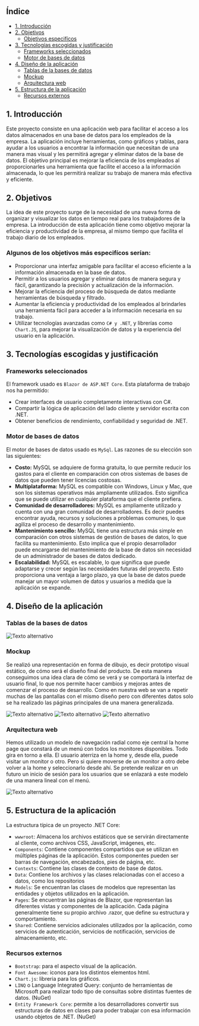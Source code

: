 ## Índice
- [1. Introducción](#introduccion) 						 
- [2. Objetivos](#objetivos)  
  - [Objetivos especifícos](#objetivosEspecificos)  
- [3. Tecnologías escogidas y justificación](#tecnologiasEscogidas)  				
  - [Frameworks seleccionados](#frameworks)  
  - [Motor de bases de datos](#baseDeDatos)  
- [4. Diseño de la aplicación](#diseño)  				
  - [Tablas de la bases de datos](#tablas)  
  - [Mockup](#mockup)  
  - [Arquitectura web](#arquitectura)  
- [5. Estructura de la aplicación](#estructura)  				
  - [Recursos externos](#recursos)  
  
<a name="introduccion"></a>	
## 1. Introducción
Este proyecto consiste en una aplicación web para facilitar el acceso a los datos almacenados en una base de datos para los empleados de la empresa. La aplicación incluye herramientas, como gráficos y tablas, para ayudar a los usuarios a encontrar la información que necesitan de una manera mas visual y les permitirá agregar y eliminar datos de la base de datos. El objetivo principal es mejorar la eficiencia de los empleados al proporcionarles una herramienta que facilite el acceso a la información almacenada, lo que les permitirá realizar su trabajo de manera más efectiva y eficiente.

<a name="objetivos"></a>	
## 2. Objetivos
La idea de este proyecto surge de la necesidad de una nueva forma de organizar y visualizar los datos en tiempo real para los trabajadores de la empresa. La introducción de esta aplicación tiene como objetivo mejorar la eficiencia y productividad de la empresa, al mismo tiempo que facilita el trabajo diario de los empleados.
<a name="objetivosEspecificos"></a>	
### Algunos de los objetivos más especifícos serían:
- Proporcionar una interfaz amigable para facilitar el acceso eficiente a la información almacenada en la base de datos.
- Permitir a los usuarios agregar y eliminar datos de manera segura y fácil, garantizando la precisión y actualización de la información.
- Mejorar la eficiencia del proceso de búsqueda de datos mediante herramientas de búsqueda y filtrado.
- Aumentar la eficiencia y productividad de los empleados al brindarles una herramienta fácil para acceder a la información necesaria en su trabajo.
- Utilizar tecnologías avanzadas como `C# y .NET`, y librerías como `Chart.JS`, para mejorar la visualización de datos y la experiencia del usuario en la aplicación.

<a name="tecnologiasEscogidas"></a>	
## 3. Tecnologías escogidas y justificación
<a name="frameworks"></a>	
### Frameworks seleccionados
El framework usado es `Blazor de ASP.NET Core`. Esta plataforma de trabajo nos ha permitido:
- Crear interfaces de usuario completamente interactivas con C#.
- Compartir la lógica de aplicación del lado cliente y servidor escrita con .NET.
- Obtener beneficios de rendimiento, confiabilidad y seguridad de .NET.
<a name="baseDeDatos"></a>	
### Motor de bases de datos 
El motor de bases de datos usado es `MySql`. Las razones de su elección son las siguientes:
- **Costo:** MySQL se adquiere de forma gratuita, lo que permite reducir los gastos para el cliente en comparación con otros sistemas de bases de datos que pueden tener licencias costosas.
- **Multiplataforma:** MySQL es compatible con Windows, Linux y Mac, que son los sistemas operativos más ampliamente utilizados. Esto significa que se puede utilizar en cualquier plataforma que el cliente prefiera.
- **Comunidad de desarrolladores:** MySQL es ampliamente utilizado y cuenta con una gran comunidad de desarrolladores. Es decir puedes encontrar ayuda, recursos y soluciones a problemas comunes, lo que agiliza el proceso de desarrollo y mantenimiento.
- **Mantenimiento sencillo:** MySQL tiene una estructura más simple en comparación con otros sistemas de gestión de bases de datos, lo que facilita su mantenimiento. Esto implica que el propio desarrollador puede encargarse del mantenimiento de la base de datos sin necesidad de un administrador de bases de datos dedicado.
- **Escalabilidad:** MySQL es escalable, lo que significa que puede adaptarse y crecer según las necesidades futuras del proyecto. Esto proporciona una ventaja a largo plazo, ya que la base de datos puede manejar un mayor volumen de datos y usuarios a medida que la aplicación se expande.

<a name="diseño"></a>	
## 4. Diseño de la aplicación
<a name="tablas"></a>	
### Tablas de la bases de datos 
![Texto alternativo](imagenes/baseDatos.jpg)
<a name="mockup"></a>	
### Mockup
Se realizó una representación en forma de dibujo, es decir prototipo visual estático, de cómo será el diseño final del producto. De esta manera conseguimos una idea clara de cómo se verá y se comportará la interfaz de usuario final, lo que nos permite hacer cambios y mejoras antes de comenzar el proceso de desarrollo. 
Como en nuestra web se van a repetir muchas de las pantallas con el mismo diseño pero con diferentes datos solo se ha realizado las páginas principales de una manera generalizada.

![Texto alternativo](imagenes/mockup.png)
![Texto alternativo](imagenes/mockup01.png)
![Texto alternativo](imagenes/mockup02.png)
<a name="arquitectura"></a>	
### Arquitectura web
Hemos utilizado un modelo de navegación radial como eje central la home page que constará de un menú con todos los monitores disponibles. Todo gira en torno a ella. El usuario aterriza en la home y, desde ella, puede visitar un monitor o otro. Pero si quiere moverse de un monitor a otro debe volver a la home y seleccionarlo desde ahí.
Se pretende realizar en un futuro un inicio de sesión para los usuarios que se enlazará a este modelo de una manera lineal con el menú. 

![Texto alternativo](imagenes/estructuraWeb.jpg)

<a name="estructura"></a>	
## 5. Estructura de la aplicación
La estructura típica de un proyecto .NET Core:
- `wwwroot`: Almacena los archivos estáticos que se servirán directamente al cliente, como archivos CSS, JavaScript, imágenes, etc.
- `Components`: Contiene componentes compartidos que se utilizan en múltiples páginas de la aplicación. Estos componentes pueden ser barras de navegación, encabezados, pies de página, etc.
- `Contexts`: Contiene las clases de contexto de base de datos.
- `Data`: Contiene los archivos y las clases relacionadas con el acceso a datos, como los repositorios
- `Models`: Se encuentran las clases de modelos que representan las entidades y objetos utilizados en la aplicación.
- `Pages`: Se encuentran las páginas de Blazor, que representan las diferentes vistas y componentes de la aplicación. Cada página generalmente tiene su propio archivo .razor, que define su estructura y comportamiento.
- `Shared`: Contiene servicios adicionales utilizados por la aplicación, como servicios de autenticación, servicios de notificación, servicios de almacenamiento, etc.
<a name="recursos"></a>	
### Recursos externos
- `Bootstrap`: para el aspecto visual de la aplicación.
- `Font Awesome`: iconos para los distintos elementos html.
- `Chart.js`: libreria para los gráficos.
- `LINQ` o Language Integrated Query: conjunto de herramientas de Microsoft para realizar todo tipo de consultas sobre distintas fuentes de datos. (NuGet)
- `Entity Framework Core`: permite a los desarrolladores convertir sus estructuras de datos en clases para poder trabajar con esa información usando objetos de .NET. (NuGet)
